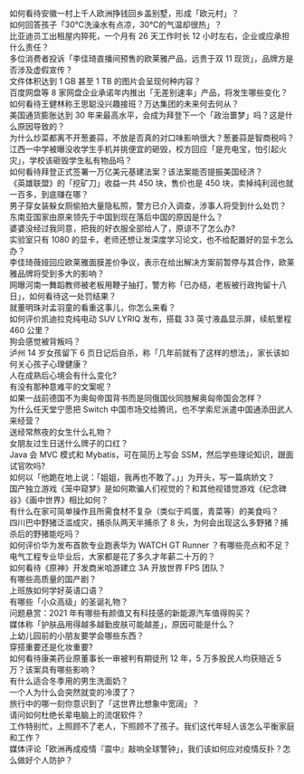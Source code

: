 如何看待安徽一村上千人欧洲挣钱回乡盖别墅，形成「欧元村」？  
如何回答孩子「30℃洗澡水有点凉，30℃的气温却很热」？  
比亚迪员工出租屋内猝死，一个月有 26 天工作时长 12 小时左右，企业或应承担什么责任？  
多位消费者投诉「李佳琦直播间预售的欧莱雅产品，远贵于双 11 现货」，品牌方是否涉及虚假宣传？  
文件体积达到 1 GB 甚至 1 TB 的图片会呈现何种内容？  
百度网盘等 8 家网盘企业承诺年内推出「无差别速率」产品，将发生哪些变化？  
如何看待王健林称王思聪没兴趣接班？万达集团的未来何去何从？  
美国通货膨胀达到 30 年来最高水平，会成为拜登下一个「政治噩梦」吗？这是什么原因导致的？  
为什么炒菜都离不开葱姜蒜，不放是否真的对口味影响很大？葱姜蒜是智商税吗？  
江西一中学被曝没收学生手机并挑便宜的砸毁，校方回应「是充电宝，怕引起火灾」，学校该砸毁学生私有物品吗？  
如何看待拜登正式签署一万亿美元基建法案？该法案能否提振美国经济？  
《英雄联盟》的「挖矿刀」收益一共 450 块，售价也是 450 块，卖掉纯利润也就一百多，到底赚在哪？  
男子穿女装躲女厕偷拍大量隐私照，警方已介入调查，涉事人将受到什么处罚？  
东南亚国家由原来领先于中国到现在落后中国的原因是什么？  
婆婆没经过我同意，把我的好衣服全部给人了，原谅不了怎么办?  
实验室只有 1080 的显卡，老师还想让发深度学习论文，也不给配置好的显卡怎么办？  
李佳琦薇娅回应欧莱雅面膜差价争议，表示在给出解决方案前暂停与其合作，欧莱雅品牌将受到多大的影响？  
网曝河南一舞蹈教师被老板用鞭子抽打，警方称「已办结，老板被行政拘留十八日」，如何看待这一处罚结果？  
就董明珠对孟羽童的看重这事儿，你怎么来看？  
如何评价凯迪拉克纯电动 SUV LYRIQ 发布，搭载 33 英寸液晶显示屏，续航里程 460 公里？  
狗会感觉被背叛吗？  
泸州 14 岁女孩留下 6 页日记后自杀，称「几年前就有了这样的想法」，家长该如何关心孩子心理健康？  
人在成熟后心境会有什么变化?  
有没有那种意难平的文案呢？  
如果一战前德国不为奥匈帝国背书而是同俄国伙同肢解奥匈帝国会怎样？  
为什么任天堂宁愿把 Switch 中国市场交给腾讯，也不学索尼派遣中国通添田武人来经营？  
送经常熬夜的女生什么礼物？  
女朋友过生日送什么牌子的口红？  
Java 会 MVC 模式和 Mybatis，可在简历上写会 SSM，然后学些理论知识，跟面试官吹吗?  
如何以「他跪在地上说：「姐姐，我再也不敢了。」」为开头，写一篇病娇文？  
国产独立游戏《笼中窥梦》是如何欺骗人们视觉的？和其他视错觉游戏《纪念碑谷》《画中世界》相比如何？  
有什么在家可简单操作且所需食材不复杂（类似于鸡蛋，青菜等）的美食吗？  
四川巴中野猪泛滥成灾，捕杀队两天半捕杀了 8 头，为何会出现这么多野猪？捕杀后的野猪能吃吗？  
如何评价华为发布首款专业跑表华为 WATCH GT Runner ？有哪些亮点和不足？  
电气工程专业毕业后，大家都是花了多久才年薪二十万的？  
如何看待《原神》开发商米哈游建立 3A 开放世界 FPS 团队？  
有哪些高质量的国产剧？  
上班族如何学好英语口语？  
有哪些「小众高级」的圣诞礼物？  
问题悬赏：2021 年有哪些有颜值又有科技感的新能源汽车值得购买？  
媒体称「护肤品用得越多越勤皮肤可能越差」，原因可能是什么？  
上幼儿园前的小朋友要学会哪些东西？  
穿搭重要还是化妆重要?  
如何看待康美药业原董事长一审被判有期徒刑 12 年，5 万多股民人均获赔近 5 万？该案具有哪些影响？  
有什么适合冬季用的男生洗面奶？  
一个人为什么会突然就变的冷漠了？  
旅行中的哪一刻你意识到了「这世界比想象中宽阔」？  
请问如何杜绝长辈电脑上的流氓软件？  
工作特别忙，上照顾不了老人，下照顾不了孩子。我们这代年轻人该怎么平衡家庭和工作？  
媒体评论「欧洲再成疫情『震中』敲响全球警钟」，我们该如何应对疫情反扑？怎么做好个人防护？  
